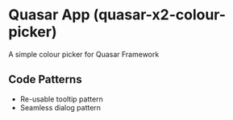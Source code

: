 # Quasar App (quasar-x2-colour-picker)

A simple colour picker for Quasar Framework

## Code Patterns

- Re-usable tooltip pattern
- Seamless dialog pattern